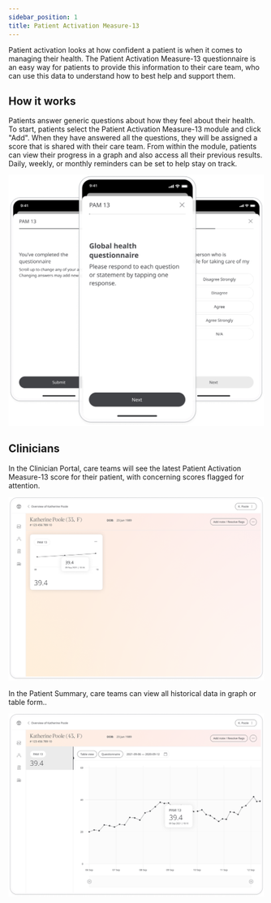 ```yaml
---
sidebar_position: 1
title: Patient Activation Measure-13
---
```


Patient activation looks at how confident a patient is when it comes to managing their health. The Patient Activation Measure-13 questionnaire is an easy way for patients to provide this information to their care team, who can use this data to understand how to best help and support them.

## How it works

Patients answer generic questions about how they feel about their health. To start, patients select the Patient Activation Measure-13 module and click "Add". When they have answered all the questions, they will be assigned a score that is shared with their care team. From within the module, patients can view their progress in a graph and also access all their previous results. Daily, weekly, or monthly reminders can be set to help stay on track.

![Patient Activation Measure-13 in the Huma App](./assets/patient-activation-measure-13.png)

## Clinicians

In the Clinician Portal, care teams will see the latest Patient Activation Measure-13 score for their patient, with concerning scores flagged for attention.

![Clinician View of Patient Activation Measure-13](./assets/cp-patient-summary-pam-13.png)

In the Patient Summary, care teams can view all historical data in graph or table form..

![Clinician View of Patient Activation Measure-13](./assets/cp-module-details-pam-13.png)
